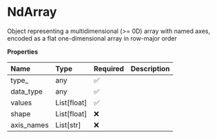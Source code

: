 # NdArray

Object representing a multidimensional (>= 0D) array with named axes, encoded as a flat one-dimensional array in row-major order

**Properties**

| Name       | Type        | Required | Description |
| :--------- | :---------- | :------- | :---------- |
| type\_     | any         | ✅       |             |
| data_type  | any         | ✅       |             |
| values     | List[float] | ✅       |             |
| shape      | List[float] | ❌       |             |
| axis_names | List[str]   | ❌       |             |

<!-- This file was generated by liblab | https://liblab.com/ -->
